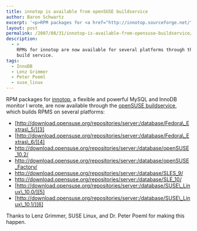 ```yaml
---
title: innotop is available from openSUSE buildservice
author: Baron Schwartz
excerpt: '<p>RPM packages for <a href="http://innotop.sourceforge.net/">innotop</a>, a flexible and powerful MySQL and InnoDB monitor I wrote, are now available through the <a href="http://build.opensuse.org/">openSUSE buildservice</a>, which builds RPMS on several platforms.  Thanks to Lenz Grimmer, SUSE Linux, and Dr. Peter Poeml for making this happen.</p>'
layout: post
permalink: /2007/08/31/innotop-is-available-from-opensuse-buildservice/
description:
  - >
    RPMs for innotop are now available for several platforms through the openSUSE
    build service.
tags:
  - InnoDB
  - Lenz Grimmer
  - Peter Poeml
  - suse_linux
---
```

RPM packages for [innotop][1], a flexible and powerful MySQL and InnoDB monitor I wrote, are now available through the [openSUSE buildservice][2], which builds RPMS on several platforms:

*   [http://download.opensuse.org/repositories/server:/database/Fedora\_Extras\_5/][3]
*   [http://download.opensuse.org/repositories/server:/database/Fedora\_Extras\_6/][4]
*   <http://download.opensuse.org/repositories/server:/database/openSUSE_10.2/>
*   <http://download.opensuse.org/repositories/server:/database/openSUSE_Factory/>
*   <http://download.opensuse.org/repositories/server:/database/SLES_9/>
*   <http://download.opensuse.org/repositories/server:/database/SLE_10/>
*   [http://download.opensuse.org/repositories/server:/database/SUSE\_Linux\_10.0/][5]
*   [http://download.opensuse.org/repositories/server:/database/SUSE\_Linux\_10.1/][6]

Thanks to Lenz Grimmer, SUSE Linux, and Dr. Peter Poeml for making this happen.

 [1]: http://code.google.com/p/innotop/
 [2]: http://build.opensuse.org/
 [3]: http://download.opensuse.org/repositories/server:/database/Fedora_Extras_5/
 [4]: http://download.opensuse.org/repositories/server:/database/Fedora_Extras_6/
 [5]: http://download.opensuse.org/repositories/server:/database/SUSE_Linux_10.0/
 [6]: http://download.opensuse.org/repositories/server:/database/SUSE_Linux_10.1/
